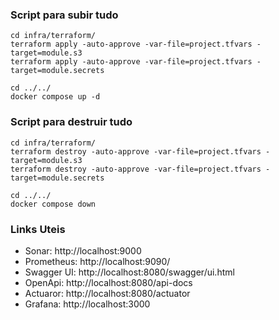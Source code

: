 ### Script para subir tudo

```shell
cd infra/terraform/
terraform apply -auto-approve -var-file=project.tfvars -target=module.s3
terraform apply -auto-approve -var-file=project.tfvars -target=module.secrets

cd ../../
docker compose up -d
```

### Script para destruir tudo

```shell
cd infra/terraform/
terraform destroy -auto-approve -var-file=project.tfvars -target=module.s3
terraform destroy -auto-approve -var-file=project.tfvars -target=module.secrets

cd ../../
docker compose down
```

### Links Uteis

- Sonar: http://localhost:9000
- Prometheus: http://localhost:9090/
- Swagger UI: http://localhost:8080/swagger/ui.html
- OpenApi: http://localhost:8080/api-docs
- Actuaror: http://localhost:8080/actuator
- Grafana: http://localhost:3000
